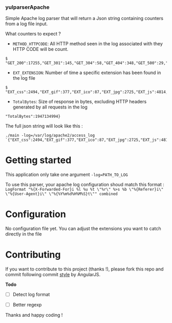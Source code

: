 ### yulparserApache 

Simple Apache log parser that will return a Json string containing counters from a log file input. 

What counters to expect ? 

  * `METHOD_HTTPCODE`: All HTTP method seen in the log associated with they HTTP CODE will be count.
```shell
$ "GET_200":17255,"GET_301":145,"GET_304":58,"GET_404":348,"GET_500":29,"HEAD_200":116,"POST_200":29,
```
  * `EXT_EXTENSION`: Number of time a specific extension has been found in the log file
```shell
$ "EXT_css":2494,"EXT_gif":377,"EXT_ico":87,"EXT_jpg":2725,"EXT_js":4814,"EXT_pdf":29,"EXT_png":6032,"EXT_woff":87,"EXT_xhtml":1
```
  * `TotalBytes`: Size of response in bytes, excluding HTTP headers generated by all requests in the log
```shell
"TotalBytes":1947134994}
```
  
The full json string will look like this : 

```shell
./main -log=/var/log/apache2/access_log
`{"EXT_css":2494,"EXT_gif":377,"EXT_ico":87,"EXT_jpg":2725,"EXT_js":4814,"EXT_pdf":29,"EXT_png":6032,"EXT_woff":87,"EXT_xhtml":1,"EXT_xml":29,"GET_200":17255,"GET_301":145,"GET_304":58,"GET_404":348,"GET_500":29,"HEAD_200":116,"POST_200":29,"TotalBytes":1947134994}`
```

# Getting started

This application only take one argument `-log=PATH_TO_LOG`

To use this parser, your apache log configuration shoud match this format : 
`LogFormat "%{X-Forwarded-For}i %l %u %t \"%r\" %>s %b \"%{Referer}i\" \"%{User-Agent}i\" \"%{%Y%m%d%H%M%S}t\"" combined`


# Configuration

No configuration file yet. 
You can adjust the extensions you want to catch directly in the file


# Contributing

If you want to contribute to this project (thanks !), please fork this repo and commit following commit [style](https://github.com/angular/angular.js/blob/master/DEVELOPERS.md#-git-commit-guidelines) by AngularJS.

__Todo__

- [ ] Detect log format 
- [ ] Better regexp


Thanks and happy coding !
